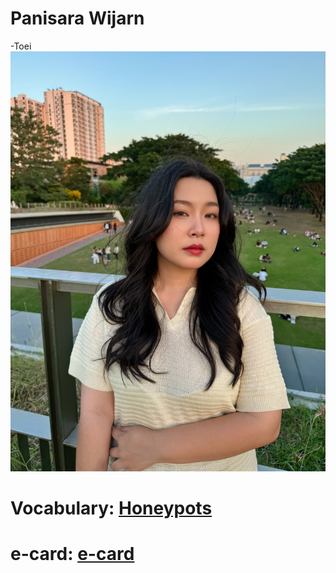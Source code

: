 # Panisara Wijarn
-Toei
![profile](img/IMG_6065.jpeg)

# Vocabulary: [Honeypots](honeypots.md)
# e-card: [e-card](e-card.md)
